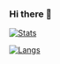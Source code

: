### Hi there 👋

[![Stats](https://github-readme-stats.vercel.app/api?username=poi-ai)](https://github.com/poi-ai)

[![Langs](https://github-readme-stats.vercel.app/api/top-langs/?username=poi-ai)](https://github.com/poi-ai)

<!--
**poi-ai/poi-ai** is a ✨ _special_ ✨ repository because its `README.md` (this file) appears on your GitHub profile.

Here are some ideas to get you started:

- 🔭 I’m currently working on ...
- 🌱 I’m currently learning ...
- 👯 I’m looking to collaborate on ...
- 🤔 I’m looking for help with ...
- 💬 Ask me about ...
- 📫 How to reach me: ...
- 😄 Pronouns: ...
- ⚡ Fun fact: ...
-->
